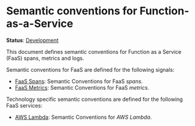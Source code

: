 <!--- Hugo front matter used to generate the website version of this page:
linkTitle: FaaS
--->

# Semantic conventions for Function-as-a-Service

**Status**: [Development][DocumentStatus]

This document defines semantic conventions for Function as a Service (FaaS) spans, metrics and logs.

Semantic conventions for FaaS are defined for the following signals:

- [FaaS Spans](faas-spans.md): Semantic Conventions for FaaS _spans_.
- [FaaS Metrics](faas-metrics.md): Semantic Conventions for FaaS _metrics_.

Technology specific semantic conventions are defined for the following FaaS services:

- [AWS Lambda](aws-lambda.md): Semantic Conventions for _AWS Lambda_.

[DocumentStatus]: https://opentelemetry.io/docs/specs/otel/document-status
